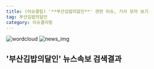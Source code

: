 ```yaml
---
title: (이슈클립) '**부산김밥의달인**' 관련 이슈, 기사 모아 보기
tag: 부산김밥의달인
category: 이슈클리핑
---
```

![wordcloud](https://s3.ap-northeast-2.amazonaws.com/lyrics101-wordcloud/2018-09-01-1535789705.png)
![news_img](https://user-images.githubusercontent.com/42597476/44507050-1206f400-a6e4-11e8-8d98-7ffbfebb353f.png)
## **'**부산김밥의달인**'** 뉴스속보 검색결과

